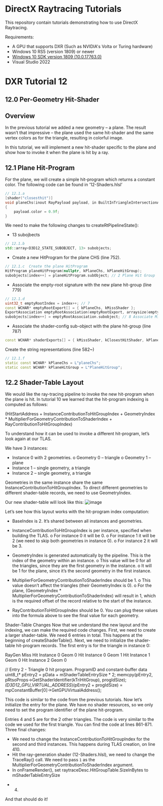 DirectX Raytracing Tutorials
============
This repository contain tutorials demonstrating how to use DirectX Raytracing.

Requirements:
- A GPU that supports DXR (Such as NVIDIA's Volta or Turing hardware)
- Windows 10 RS5 (version 1809) or newer
- [Windows 10 SDK version 1809 (10.0.17763.0)](https://developer.microsoft.com/en-us/windows/downloads/sdk-archive)
- Visual Studio 2022

# DXR Tutorial 12

## 12.0 Per-Geometry Hit-Shader

## Overview
In the previous tutorial we added a new geometry – a plane. The result wasn’t that impressive – the
plane used the same hit-shader and the same vertex colors as for the triangle, resulting in colorful
image.

In this tutorial, we will implement a new hit-shader specific to the plane and show how to invoke it
when the plane is hit by a ray.

## 12.1 Plane Hit-Program
For the plane, we will create a simple hit-program which returns a constant color. The following code
can be found in ’12-Shaders.hlsl’
```c++
// 12.1.a
[shader("closesthit")]
void planeChs(inout RayPayload payload, in BuiltInTriangleIntersectionAttributes attribs)
{
    payload.color = 0.9f;
}
```

We need to make the following changes to createRtPipelineState():
  * 13 subojbects
  ```c++
  // 12.1.b
  std::array<D3D12_STATE_SUBOBJECT, 13> subobjects;
  ```
  * Create a new HitProgram for the plane CHS (line 752).
  ```c++
  // 12.1.c  Create the plane HitProgram
  HitProgram planeHitProgram(nullptr, kPlaneChs, kPlaneHitGroup);
  subobjects[index++] = planeHitProgram.subObject; // 2 Plane Hit Group
  ```
  * Associate the empty-root signature with the new plane hit-group (line 779)
  ```c++
  // 12.1.d
  uint32_t emptyRootIndex = index++; // 7
  const WCHAR* emptyRootExport[] = { kPlaneChs, kMissShader };
  ExportAssociation emptyRootAssociation(emptyRootExport, arraysize(emptyRootExport), &(subobjects[emptyRootIndex]));
  subobjects[index++] = emptyRootAssociation.subobject; // 8 Associate Miss Root Sig to Miss Shader
  ```
  * Associate the shader-config sub-object with the plane hit-group (line 787)
  ```c++
  const WCHAR* shaderExports[] = { kMissShader, kClosestHitShader, kPlaneChs /*12.1.e*/, kRayGenShader};
  ```
Create the string representations (line 582~)
```c++
// 12.1.f
static const WCHAR* kPlaneChs = L"planeChs";
static const WCHAR* kPlaneHitGroup = L"PlaneHitGroup";
```

## 12.2 Shader-Table Layout
We would like the ray-tracing pipeline to invoke the new hit-program when the plane is hit. In tutorial
10 we learned that the hit-program indexing is computed as follows:

  (HitStartAddress +
  InstanceContributionToHitGroupIndex +
  GeometryIndex * MultiplierForGeometryContributionToShaderIndex +
  RayContributionToHitGroupIndex)

To understand how it can be used to invoke a different hit-program, let’s look again at our TLAS.

We have 3 instances:

  - Instance 0 with 2 geometries.
    o Geometry 0 – triangle
    o Geometry 1 – plane
  - Instance 1 – single geometry, a triangle
  - Instance 2 – single geometry, a triangle
  
Geometries in the same instance share the same InstanceContributionToHitGroupIndex. To direct
different geometries to different shader-table records, we need to use GeometryIndex.

Our new shader-table will look like this:
![image](https://user-images.githubusercontent.com/17934438/221359382-c4667656-0e00-4986-ac49-3855373507ab.png)

Let’s see how this layout works with the hit-program index computation:
- BaseIndex is 2. It’s shared between all instances and geometries.
- InstanceContributionToHitGroupIndex is per instance, specified when building the TLAS.
o For instance 0 it will be 0.
o For instance 1 it will be 2 (we need to skip both geometries in instance 0).
o For instance 2 it will be 3.
- GeometryIndex is generated automatically by the pipeline. This is the index of the geometry
within an instance.
o This value will be 0 for all the triangles, since they are the first geometry in the instance.
o It will be 1 for the plane, since it’s the second geometry in the first instance.
- MultiplierForGeometryContributionToShaderIndex should be 1.
o This value doesn’t affect the triangles (their GeometryIndex is 0).
o For the plane, (GeometryIndex *
MultiplierForGeometryContributionToShaderIndex) will result in 1, which is the
required offset of the record relative to the start of the instance.

- RayContributionToHitGroupIndex should be 0.
You can plug these values into the formula above to see the final value for each geometry.

Shader-Table Changes
Now that we understand the new layout and the indexing, we can make the required code changes.
First, we need to create a larger shader-table. We need 6 entries in total. This happens at the beginning
of createShaderTable().
Next, we need to initialize the shader-table hit-program records. The first entry is for the triangle in
instance 0:

RayGen Miss Hit
Instance 0
Geom 0
Hit
Instance 0
Geom 1
Hit
Instance 1
Geom 0
Hit
Instance 2
Geom 0

// Entry 2 - Triangle 0 hit program. ProgramID and constant-buffer data
uint8_t* pEntry2 = pData + mShaderTableEntrySize * 2;
memcpy(pEntry2, pRtsoProps-&gt;GetShaderIdentifier(kTriHitGroup), progIdSize);
*(D3D12_GPU_VIRTUAL_ADDRESS*)(pEntry2 + progIdSize) = mpConstantBuffer[0]-&gt;GetGPUVirtualAddress();

This code is similar to the code from the previous tutorials.
Now let’s initialize the entry for the plane. We have no shader resources, so we only need to set the
program identifier of the plane hit-program.

Entries 4 and 5 are for the 2 other triangles. The code is very similar to the code we used for the first
triangle. You can find the code at lines 861-871.
Three final changes:
- We need to change the InstanceContributionToHitGroupIndex for the second and third
instances. This happens during TLAS creation, on line 410.
- Hit the ray-generation shader (12-Shaders.hlsl), we need to change the TraceRay() call. We
need to pass `1` as the MultiplierForGeometryContributionToShaderIndex argument.
- In onFrameRender(), set raytraceDesc.HitGroupTable.SizeInBytes to mShaderTableEntrySize
* 4.

And that should do it!
